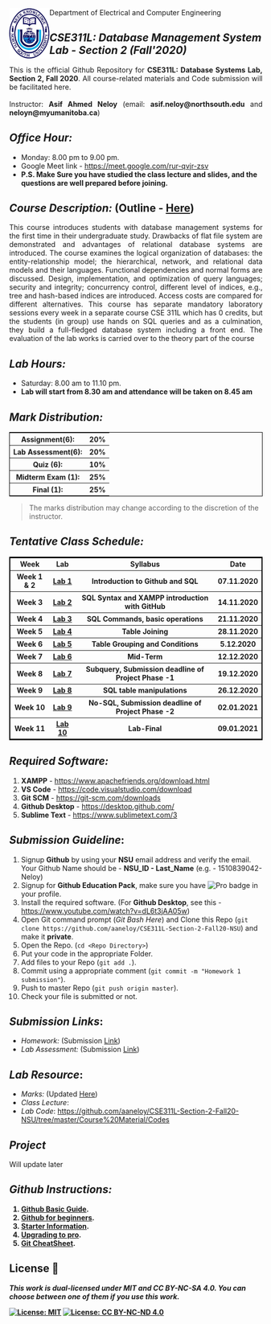 <html>
  
<img align="left" width="80" height="100" src="https://github.com/NeloyNSU/CSE482_Summer-19_Section7/blob/master/image/nsulogo.png">
Department of Electrical and Computer Engineering


## _CSE311L: Database Management System Lab - Section 2 (Fall'2020)_ 

<p align="justify">
This is the official Github Repository for <b>CSE311L: Database Systems Lab, Section 2, Fall 2020</b>. All course-related materials and Code submission will be facilitated here.</br> </br> 
Instructor: <strong>Asif Ahmed Neloy</strong> (email: <strong>asif.neloy@northsouth.edu</strong> and <strong>neloyn@myumanitoba.ca</strong>)

## _Office Hour:_
* Monday: 8.00 pm to 9.00 pm.
* Google Meet link - https://meet.google.com/rur-qvjr-zsv 
* **P.S. Make Sure you have studied the class lecture and slides, and the questions are well prepared before joining.**
</p>

## _Course Description:_ (Outline - <a href="https://github.com/aaneloy/CSE311L-Section-2-Fall20-NSU/blob/master/Course%20Material/CSE311L_Course_Outline_Fall_2020_Section_2.pdf">Here</a>)
<p align="justify">
This course introduces students with database management systems for the first time in their undergraduate study. Drawbacks of flat file system are demonstrated and advantages of relational database systems are introduced. The course examines the logical organization of databases: the entity-relationship model; the hierarchical, network, and relational data models and their languages. Functional dependencies and normal forms are discussed. Design, implementation, and optimization of query languages; security and integrity; concurrency control, different level of indices, e.g., tree and hash-based indices are introduced. Access costs are compared for different alternatives. This course has separate mandatory laboratory sessions every week in a separate course CSE 311L which has 0 credits, but the students (in group) use hands on SQL queries and as a culmination, they build a full-fledged database system including a front end. The evaluation of the lab works is carried over to the theory part of the course
</p>

## _Lab Hours:_
* Saturday: 8.00 am to 11.10 pm.
* **Lab will start from 8.30 am and attendance will be taken on 8.45 am**

## _Mark Distribution:_
<p align="central">
<table style="border:1px solid black;margin-left:auto;margin-right:auto;">
  <tr>
    <th>Assignment(6):</th>
    <th>20%</th> 
  </tr>
  <tr>
    <th>Lab Assessment(6):</th>
    <th>20%</th>
  <tr>
    <th>Quiz (6):</th>
    <th>10%</th> 
  </tr>
    <tr>
    <th>Midterm Exam (1):</th>
    <th>25%</th>
  </tr> 
   </tr>
    <tr>
    <th>Final (1):</th>
    <th>25%</th>
  </tr>  
</table>
</p>

> The marks distribution may change according to the discretion of the instructor.


## _Tentative Class Schedule:_
<p align="central">
<table style="border:2px solid black;margin-left:auto;margin-right:auto;">
  <tr>
    <th>Week</th>
    <th>Lab</th> 
    <th>Syllabus</th>
    <th>Date</th>
  </tr>
  <tr>
    <th>Week 1 & 2</th>
    <th><a href="https://github.com/aaneloy/CSE311L-Section-2-Fall20-NSU/blob/master/Course%20Material/Lab%202/atlassian-git-cheatsheet.pdf">Lab 1</a></th> 
    <th>Introduction to Github and SQL</th>
    <th>07.11.2020</th>
  </tr>
    <tr>
  <th>Week 3</th>
    <th><a href="https://github.com/aaneloy/CSE311L-Section-2-Fall20-NSU/blob/master/Course%20Material/Lab%203/Lab_1_CSE311_2.pdf">Lab 2</a></th> 
    <th>SQL Syntax and XAMPP introduction with GitHub</th>
    <th>14.11.2020</th>
  </tr>
  <tr>
  <th>Week 4</th>
    <th><a href="https://github.com/aaneloy/CSE311L-Section-2-Fall20-NSU/tree/master/Course%20Material/Lab%204">Lab 3</a></th> 
    <th>SQL Commands, basic operations</th>
    <th>21.11.2020</th>
  </tr>
  <tr>
    <th>Week 5</th>
    <th><a href="">Lab 4</a></th> 
    <th>Table Joining</th>
    <th>28.11.2020</th>
  </tr>
  <tr>
    <th>Week 6</th>
    <th><a href="">Lab 5</a></th> 
    <th>Table Grouping and Conditions</th>
    <th>5.12.2020</th>
  </tr>
  <tr>
    <th>Week 7</th>
    <th><a href="">Lab 6</a></th> 
    <th><b>Mid-Term</b></th>
    <th>12.12.2020</th>
  </tr>
  <tr>
    <th>Week 8</th>
    <th><a href="">Lab 7</a></th> 
    <th>Subquery, <b>Submission deadline of Project Phase -1 </b></th>
    <th>19.12.2020</th>
  </tr>
  <tr>
    <th>Week 9</th>
    <th><a href="">Lab 8</a></th> 
    <th>SQL table manipulations</th>
    <th>26.12.2020</th>
  </tr>
   <tr>
  <th>Week 10</th>
    <th><a href="">Lab 9</a></th> 
    <th>No-SQL, <b>Submission deadline of Project Phase -2 </b></th>
    <th>02.01.2021</th>
  </tr>
  <tr>
    <th>Week 11</th>
    <th><a href="">Lab 10</a></th> 
    <th>Lab-Final</th>
    <th>09.01.2021</th>
  </tr>

</table>
</p>

## _Required Software:_

1. **XAMPP** - https://www.apachefriends.org/download.html
2. **VS Code** - https://code.visualstudio.com/download
3. **Git SCM** - https://git-scm.com/downloads
4. **Github Desktop** - https://desktop.github.com/
5. **Sublime Text** - https://www.sublimetext.com/3

## _Submission Guideline_:
<p align="central">

1. Signup **Github** by using your **NSU** email address and verify the email. Your Github Name should be - **NSU_ID - Last_Name** (e.g. - 1510839042-Neloy)
2. Signup for **Github Education Pack**, make sure you have ![Pro](https://webapps.stackexchange.com/questions/123808/github-whats-this-pro-tag-on-my-profile) badge in your profile.  
3. Install the required software. (For **Github Desktop**, see this - https://www.youtube.com/watch?v=dL6t3jAA05w)
4. Open Git command prompt (*Git Bash Here*) and Clone this Repo (```git clone https://github.com/aaneloy/CSE311L-Section-2-Fall20-NSU```) and make it **private**.
5. Open the Repo. (```cd <Repo Directory>```)
6. Put your code in the appropriate Folder.
7. Add files to your Repo (```git add .```).
8. Commit using a appropriate comment (```git commit -m "Homework 1 submission"```).
9. Push to master Repo (```git push origin master```).
10. Check your file is submitted or not.
</p>

## _Submission Links_:

* _Homework:_ (Submission <a href="https://github.com/aaneloy/CSE311L-Section-2-Fall20-NSU/tree/master/Homework%20Submission">Link</a>)
* _Lab Assessment:_ (Submission <a href="https://github.com/aaneloy/CSE311L-Section-2-Fall20-NSU/tree/master/Lab%20Assessment%20Submission">Link</a>)

## _Lab Resource_:
* _Marks:_ (Updated <a href="">Here</a>)
* _Class Lecture_: 
* _Lab Code_: https://github.com/aaneloy/CSE311L-Section-2-Fall20-NSU/tree/master/Course%20Material/Codes

## _Project_ 
<p align="justify">
Will update later
</p>

## _Github Instructions:_
<p align="justify">
<b>
  <ol> 
   <li> <a href="https://guides.github.com/">Github Basic Guide</a>. </i>
  <li> <a href="https://product.hubspot.com/blog/git-and-github-tutorial-for-beginners">Github for beginners</a>. </i>
  <li> <a href="https://towardsdatascience.com/getting-started-with-git-and-github-6fcd0f2d4ac6"> Starter Information</a>.</li>
  <li> <a href="https://education.github.com/pack"> Upgrading to pro</a>.</li>
  <li> <a href="https://gist.github.com/hofmannsven/6814451"> Git CheatSheet</a>.</li>
 </ol> 
</p>

</html>

## License 📄
_This work is dual-licensed under MIT and CC BY-NC-SA 4.0. You can choose between one of them if you use this work._

[![License: MIT](https://img.shields.io/badge/License-MIT-yellow.svg)](https://opensource.org/licenses/MIT) [![License: CC BY-NC-ND 4.0](https://img.shields.io/badge/License-CC%20BY--NC--ND%204.0-lightgrey.svg)](https://creativecommons.org/licenses/by-nc-nd/4.0/)
